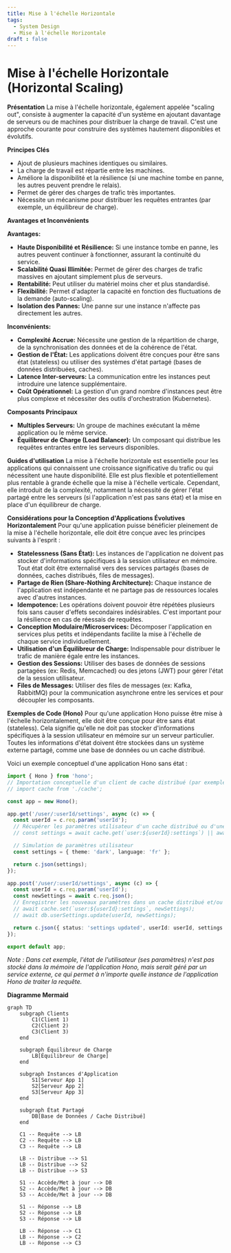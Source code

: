 ```yaml
---
title: Mise à l'échelle Horizontale
tags:
  - System Design
  - Mise à l'échelle Horizontale
draft : false
---
```


# Mise à l'échelle Horizontale (Horizontal Scaling)

**Présentation**
La mise à l'échelle horizontale, également appelée "scaling out", consiste à augmenter la capacité d'un système en ajoutant davantage de serveurs ou de machines pour distribuer la charge de travail. C'est une approche courante pour construire des systèmes hautement disponibles et évolutifs.

**Principes Clés**
- Ajout de plusieurs machines identiques ou similaires.
- La charge de travail est répartie entre les machines.
- Améliore la disponibilité et la résilience (si une machine tombe en panne, les autres peuvent prendre le relais).
- Permet de gérer des charges de trafic très importantes.
- Nécessite un mécanisme pour distribuer les requêtes entrantes (par exemple, un équilibreur de charge).

**Avantages et Inconvénients**

**Avantages:**
- **Haute Disponibilité et Résilience:** Si une instance tombe en panne, les autres peuvent continuer à fonctionner, assurant la continuité du service.
- **Scalabilité Quasi Illimitée:** Permet de gérer des charges de trafic massives en ajoutant simplement plus de serveurs.
- **Rentabilité:** Peut utiliser du matériel moins cher et plus standardisé.
- **Flexibilité:** Permet d'adapter la capacité en fonction des fluctuations de la demande (auto-scaling).
- **Isolation des Pannes:** Une panne sur une instance n'affecte pas directement les autres.

**Inconvénients:**
- **Complexité Accrue:** Nécessite une gestion de la répartition de charge, de la synchronisation des données et de la cohérence de l'état.
- **Gestion de l'État:** Les applications doivent être conçues pour être sans état (stateless) ou utiliser des systèmes d'état partagé (bases de données distribuées, caches).
- **Latence Inter-serveurs:** La communication entre les instances peut introduire une latence supplémentaire.
- **Coût Opérationnel:** La gestion d'un grand nombre d'instances peut être plus complexe et nécessiter des outils d'orchestration (Kubernetes).

**Composants Principaux**
- **Multiples Serveurs:** Un groupe de machines exécutant la même application ou le même service.
- **Équilibreur de Charge (Load Balancer):** Un composant qui distribue les requêtes entrantes entre les serveurs disponibles.

**Guides d'utilisation**
La mise à l'échelle horizontale est essentielle pour les applications qui connaissent une croissance significative du trafic ou qui nécessitent une haute disponibilité. Elle est plus flexible et potentiellement plus rentable à grande échelle que la mise à l'échelle verticale. Cependant, elle introduit de la complexité, notamment la nécessité de gérer l'état partagé entre les serveurs (si l'application n'est pas sans état) et la mise en place d'un équilibreur de charge.

**Considérations pour la Conception d'Applications Évolutives Horizontalement**
Pour qu'une application puisse bénéficier pleinement de la mise à l'échelle horizontale, elle doit être conçue avec les principes suivants à l'esprit :
- **Statelessness (Sans État):** Les instances de l'application ne doivent pas stocker d'informations spécifiques à la session utilisateur en mémoire. Tout état doit être externalisé vers des services partagés (bases de données, caches distribués, files de messages).
- **Partage de Rien (Share-Nothing Architecture):** Chaque instance de l'application est indépendante et ne partage pas de ressources locales avec d'autres instances.
- **Idempotence:** Les opérations doivent pouvoir être répétées plusieurs fois sans causer d'effets secondaires indésirables. C'est important pour la résilience en cas de réessais de requêtes.
- **Conception Modulaire/Microservices:** Décomposer l'application en services plus petits et indépendants facilite la mise à l'échelle de chaque service individuellement.
- **Utilisation d'un Équilibreur de Charge:** Indispensable pour distribuer le trafic de manière égale entre les instances.
- **Gestion des Sessions:** Utiliser des bases de données de sessions partagées (ex: Redis, Memcached) ou des jetons (JWT) pour gérer l'état de la session utilisateur.
- **Files de Messages:** Utiliser des files de messages (ex: Kafka, RabbitMQ) pour la communication asynchrone entre les services et pour découpler les composants.

**Exemples de Code (Hono)**
Pour qu'une application Hono puisse être mise à l'échelle horizontalement, elle doit être conçue pour être sans état (stateless). Cela signifie qu'elle ne doit pas stocker d'informations spécifiques à la session utilisateur en mémoire sur un serveur particulier. Toutes les informations d'état doivent être stockées dans un système externe partagé, comme une base de données ou un cache distribué.

Voici un exemple conceptuel d'une application Hono sans état :

```typescript
import { Hono } from 'hono';
// Importation conceptuelle d'un client de cache distribué (par exemple, Redis)
// import cache from './cache';

const app = new Hono();

app.get('/user/:userId/settings', async (c) => {
  const userId = c.req.param('userId');
  // Récupérer les paramètres utilisateur d'un cache distribué ou d'une base de données
  // const settings = await cache.get(`user:${userId}:settings`) || await db.userSettings.get(userId);

  // Simulation de paramètres utilisateur
  const settings = { theme: 'dark', language: 'fr' };

  return c.json(settings);
});

app.post('/user/:userId/settings', async (c) => {
  const userId = c.req.param('userId');
  const newSettings = await c.req.json();
  // Enregistrer les nouveaux paramètres dans un cache distribué et/ou une base de données
  // await cache.set(`user:${userId}:settings`, newSettings);
  // await db.userSettings.update(userId, newSettings);

  return c.json({ status: 'settings updated', userId: userId, settings: newSettings });
});

export default app;
```
*Note : Dans cet exemple, l'état de l'utilisateur (ses paramètres) n'est pas stocké dans la mémoire de l'application Hono, mais serait géré par un service externe, ce qui permet à n'importe quelle instance de l'application Hono de traiter la requête.*

**Diagramme Mermaid**
```mermaid
graph TD
    subgraph Clients
        C1(Client 1)
        C2(Client 2)
        C3(Client 3)
    end

    subgraph Équilibreur de Charge
        LB[Équilibreur de Charge]
    end

    subgraph Instances d'Application
        S1[Serveur App 1]
        S2[Serveur App 2]
        S3[Serveur App 3]
    end

    subgraph État Partagé
        DB[Base de Données / Cache Distribué]
    end

    C1 -- Requête --> LB
    C2 -- Requête --> LB
    C3 -- Requête --> LB

    LB -- Distribue --> S1
    LB -- Distribue --> S2
    LB -- Distribue --> S3

    S1 -- Accède/Met à jour --> DB
    S2 -- Accède/Met à jour --> DB
    S3 -- Accède/Met à jour --> DB

    S1 -- Réponse --> LB
    S2 -- Réponse --> LB
    S3 -- Réponse --> LB

    LB -- Réponse --> C1
    LB -- Réponse --> C2
    LB -- Réponse --> C3